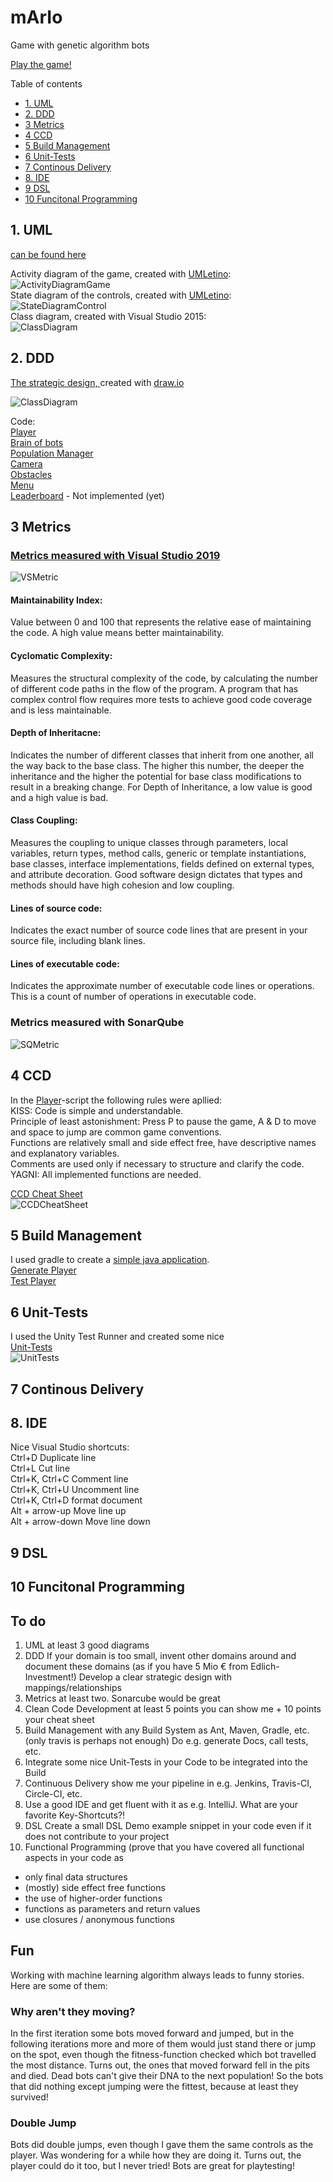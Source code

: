 # mArIo
Game with genetic algorithm bots

[Play the game!](https://thetex.itch.io/mario?secret=0Od8ESv4kBi3M2Cxzmc75uvJrA)

Table of contents  
  * [1. UML](#1-uml)
  * [2. DDD](#2-ddd)
  * [3 Metrics](#3-metrics)
  * [4 CCD](#4-ccd)
  * [5 Build Management](#5-build-management)
  * [6 Unit-Tests](#6-unit-tests)
  * [7 Continous Delivery](#7-continous-delivery)
  * [8. IDE](#8-ide)
  * [9 DSL](#9-dsl)
  * [10 Funcitonal Programming](#10-funcitonal-programming)

## 1. UML  
[can be found here](https://github.com/JHoster/mArIo/tree/main/Exercises/UML)  

Activity diagram of the game, created with [UMLetino](http://www.umletino.com/):  
![ActivityDiagramGame](Exercises/UML/NewUML/ActivityDiagramGame.png)  
State diagram of the controls, created with [UMLetino](http://www.umletino.com/):    
![StateDiagramControl](Exercises/UML/NewUML/StateDiagramControl.png)  
Class diagram, created with Visual Studio 2015:  
![ClassDiagram](Exercises/UML/NewUML/ClassDiagram.png)  
<!---
Genetic algorithm / Population manager:  
![PopulationManager](Stuff/PopulationManager.svg)  
Bot decision making:  
![BotDecisionMaking](Stuff/BotDecisionMaking.png)
-->
## 2. DDD  
[The strategic design, ](https://github.com/JHoster/mArIo/blob/main/Exercises/DDDStrategicDesign.svg) created with [draw.io](https://app.diagrams.net/)  
  
![ClassDiagram](Exercises/DDDStrategicDesign.svg)  

<!--
The strategic design is shown in the game overview: https://github.com/JHoster/mArIo/blob/main/Stuff/mArIoOverview.svg  
![mArIoOverview](https://raw.githubusercontent.com/JHoster/mArIo/6a911b11539cf994a8f42e53bdc15fdc10d4ac83/Stuff/mArIoOverview.svg)  -->
Code:  
[Player](https://github.com/JHoster/mArIo/blob/main/Assets/Player.cs)  
[Brain of bots](https://github.com/JHoster/mArIo/blob/main/Assets/Brain.cs)  
[Population Manager](https://github.com/JHoster/mArIo/blob/main/Assets/PopulationManager.cs)  
[Camera](https://github.com/JHoster/mArIo/blob/main/Assets/Cam.cs)  
[Obstacles](https://github.com/JHoster/mArIo/blob/main/Assets/Obstacles.cs)  
[Menu](https://github.com/JHoster/mArIo/blob/main/Assets/Menu.cs)  
[Leaderboard]() - Not implemented (yet)  

## 3 Metrics  
### [Metrics measured with Visual Studio 2019](https://docs.microsoft.com/en-us/visualstudio/code-quality/code-metrics-values?view=vs-2019)
![VSMetric](Exercises/VSMetric.png)  
#### Maintainability Index:
Value between 0 and 100 that represents the relative ease of maintaining the code. A high value means better maintainability.  
#### Cyclomatic Complexity:
Measures the structural complexity of the code, by calculating the number of different code paths in the flow of the program. A program that has complex control flow requires more tests to achieve good code coverage and is less maintainable.  
#### Depth of Inheritacne:
Indicates the number of different classes that inherit from one another, all the way back to the base class. The higher this number, the deeper the inheritance and the higher the potential for base class modifications to result in a breaking change. For Depth of Inheritance, a low value is good and a high value is bad.  
#### Class Coupling:
Measures the coupling to unique classes through parameters, local variables, return types, method calls, generic or template instantiations, base classes, interface implementations, fields defined on external types, and attribute decoration. Good software design dictates that types and methods should have high cohesion and low coupling.  
#### Lines of source code:
Indicates the exact number of source code lines that are present in your source file, including blank lines.  
#### Lines of executable code:
Indicates the approximate number of executable code lines or operations. This is a count of number of operations in executable code.  

### Metrics measured with SonarQube  
![SQMetric](Exercises/SQMetric.png)  

## 4 CCD  

In the [Player](https://github.com/JHoster/mArIo/blob/main/Assets/Player.cs)-script the following rules were apllied:  
KISS: Code is simple and understandable.  
Principle of least astonishment: Press P to pause the game, A & D to move and space to jump are common game conventions.  
Functions are relatively small and side effect free, have descriptive names and explanatory variables.  
Comments are used only if necessary to structure and clarify the code.  
YAGNI: All implemented functions are needed.  

[CCD Cheat Sheet](https://github.com/JHoster/mArIo/blob/main/Exercises/CCDCheatSheet.pdf)  
![CCDCheatSheet](Exercises/CCDCheatSheet.png)  

## 5 Build Management  
I used gradle to create a [simple java application](https://github.com/JHoster/mArIo/tree/main/Gradle).  
[Generate Player](https://github.com/JHoster/mArIo/blob/main/Gradle/app/src/main/java/mArIoBuild/app/Player.java)  
[Test Player](https://github.com/JHoster/mArIo/blob/main/Gradle/app/src/test/java/mArIoBuild/app/PlayerTest.java)  

## 6 Unit-Tests  
I used the Unity Test Runner and created some nice  
[Unit-Tests](https://github.com/JHoster/mArIo/blob/main/Assets/UnitTest/Tests/TestSuite.cs)  
![UnitTests](Exercises/UnitTests.png)  

## 7 Continous Delivery  

## 8. IDE
Nice Visual Studio shortcuts:  
Ctrl+D Duplicate line  
Ctrl+L Cut line  
Ctrl+K, Ctrl+C Comment line  
Ctrl+K, Ctrl+U Uncomment line  
Ctrl+K, Ctrl+D format document  
Alt + arrow-up Move line up  
Alt + arrow-down Move line down  

## 9 DSL  

## 10 Funcitonal Programming  

## To do  
1. UML at least 3 good diagrams
2. DDD If your domain is too small, invent other domains around and document these domains (as if you have 5 Mio € from Edlich-Investment!) Develop a clear strategic design with mappings/relationships
3. Metrics at least two. Sonarcube would be great
4. Clean Code Development at least 5 points you can show me + 10 points your cheat sheet
5. Build Management with any Build System as Ant, Maven, Gradle, etc. (only travis is perhaps not enough) Do e.g. generate Docs, call tests, etc.
6. Integrate some nice Unit-Tests in your Code to be integrated into the Build
7. Continuous Delivery show me your pipeline in e.g. Jenkins, Travis-CI, Circle-CI, etc.
8. Use a good IDE and get fluent with it as e.g. IntelliJ. What are your favorite Key-Shortcuts?!
9. DSL Create a small DSL Demo example snippet in your code even if it does not contribute to your project
10. Functional Programming (prove that you have covered all functional aspects in your code as
- only final data structures
- (mostly) side effect free functions
- the use of higher-order functions
- functions as parameters and return values
- use closures / anonymous functions

## Fun
Working with machine learning algorithm always leads to funny stories.  
Here are some of them:  

### Why aren't they moving?  
In the first iteration some bots moved forward and jumped, but in the following iterations more and more of them would just stand there or jump on the spot, even though the fitness-function checked which bot travelled the most distance.
Turns out, the ones that moved forward fell in the pits and died.
Dead bots can't give their DNA to the next population!
So the bots that did nothing except jumping were the fittest, because at least they survived!

### Double Jump  
Bots did double jumps, even though I gave them the same controls as the player.
Was wondering for a while how they are doing it.
Turns out, the player could do it too, but I never tried!
Bots are great for playtesting!
